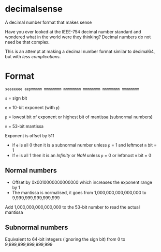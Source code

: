 # decimalsense
A decimal number format that makes sense

Have you ever looked at the IEEE-754 decimal number standard and wondered what in the world were they thinking?
Decimal numbers do not need be that complex.

This is an attempt at making a decimal number format similar to decimal64, but with _less complications_.

Format
======

~~~
seeeeeee eepmmmmm mmmmmmmm mmmmmmmm mmmmmmmm mmmmmmmm mmmmmmmm
~~~

   `s` = sign bit
   
   `e` = 10-bit exponent (with `p`)
   
   `p` = lowest bit of exponent or highest bit of mantissa (subnormal numbers)
   
   `m` = 53-bit mantissa
   
Exponent is offset by 511

 * If `e` is all 0 then it is a subnormal number unless `p` = 1 and leftmost `m` bit = 1
 * If `e` is all 1 then it is an _Infinity_ or _NaN_ unless `p` = 0 or leftmost `m` bit = 0
 
Normal numbers
--------------

 * Offset by 0x0010000000000000 which increases the exponent range by 1
 * The mantissa is normalised, it goes from 1,000,000,000,000,000 to 9,999,999,999,999,999

Add 1,000,000,000,000,000 to the 53-bit number to read the actual mantissa
 
Subnormal numbers
-----------------

 Equivalent to 64-bit integers (ignoring the sign bit) from 0 to 9,999,999,999,999,999
